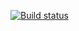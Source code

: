 

[![Build status](https://ci.appveyor.com/api/projects/status/fdlmcn9bu0y57qyv/branch/master?svg=true)](https://ci.appveyor.com/project/eaasy0/hw1-2-aqa/branch/master)
